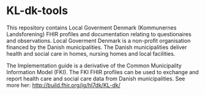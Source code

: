 # KL-dk-tools
This repository contains Local Goverment Denmark (Kommunernes Landsforening) FHIR profiles and documentation relating to questionaires and observations. Local Goverment Denmark is a non-profit organisation financed by the Danish municipalities. The Danish municipalities deliver health and social care in homes, nursing homes and local facilities.

The Implementation guide is a derivative of the Common Municipality Information Model (FKI). The FKI FHIR profiles can be used to exchange and report health care and social care data from Danish municipalities. See more her: http://build.fhir.org/ig/hl7dk/KL-dk/



